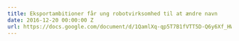 ```yaml
---
title: Eksportambitioner får ung robotvirksomhed til at ændre navn
date: 2016-12-20 00:00:00 Z
url: https://docs.google.com/document/d/1QamlXq-qp5T7B1fVTT5D-Q6y6Xf_HWkCzbbMvfpNY_g/edit?usp=sharing
---
```


